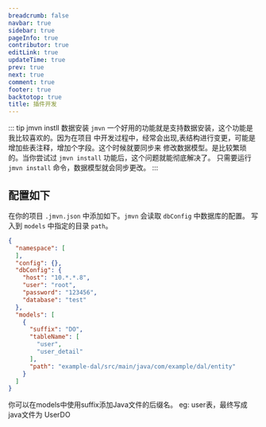```yaml
---
breadcrumb: false
navbar: true
sidebar: true
pageInfo: true
contributor: true
editLink: true
updateTime: true
prev: true
next: true
comment: true
footer: true
backtotop: true
title: 插件开发
---
```


::: tip jmvn instll 数据安装
`jmvn` 一个好用的功能就是支持数据安装，这个功能是我比较喜欢的。因为在项目
中开发过程中，经常会出现,表结构进行变更，可能是增加些表注释，增加个字段。这个时候就要同步来
修改数据模型。是比较繁琐的。当你尝试过 `jmvn install` 功能后，这个问题就能彻底解决了。
只需要运行 `jmvn install` 命令，数据模型就会同步更改。
:::




## 配置如下

在你的项目 `.jmvn.json` 中添加如下。`jmvn` 会读取 `dbConfig` 中数据库的配置。
写入到 `models` 中指定的目录 `path`。

```json 
{
  "namespace": [
  ],
  "config": {},
  "dbConfig": {
    "host": "10.*.*.8",
    "user": "root",
    "password": "123456",
    "database": "test"
  },
  "models": [
    {
      "suffix": "DO",
      "tableName": [
        "user",
        "user_detail"
      ],
      "path": "example-dal/src/main/java/com/example/dal/entity"
    }
  ]
}
```

你可以在models中使用suffix添加Java文件的后缀名。
eg: user表，最终写成java文件为 UserDO
